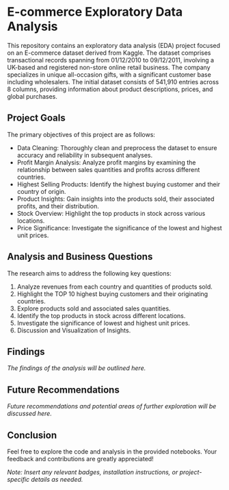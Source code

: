 # E-commerce Exploratory Data Analysis

This repository contains an exploratory data analysis (EDA) project focused on an E-commerce dataset derived from Kaggle. The dataset comprises transactional records spanning from 01/12/2010 to 09/12/2011, involving a UK-based and registered non-store online retail business. The company specializes in unique all-occasion gifts, with a significant customer base including wholesalers. The initial dataset consists of 541,910 entries across 8 columns, providing information about product descriptions, prices, and global purchases.

## Project Goals

The primary objectives of this project are as follows:
- Data Cleaning: Thoroughly clean and preprocess the dataset to ensure accuracy and reliability in subsequent analyses.
- Profit Margin Analysis: Analyze profit margins by examining the relationship between sales quantities and profits across different countries.
- Highest Selling Products: Identify the highest buying customer and their country of origin.
- Product Insights: Gain insights into the products sold, their associated profits, and their distribution.
- Stock Overview: Highlight the top products in stock across various locations.
- Price Significance: Investigate the significance of the lowest and highest unit prices.

## Analysis and Business Questions

The research aims to address the following key questions:
1. Analyze revenues from each country and quantities of products sold.
2. Highlight the TOP 10 highest buying customers and their originating countries.
3. Explore products sold and associated sales quantities.
4. Identify the top products in stock across different locations.
5. Investigate the significance of lowest and highest unit prices.
6. Discussion and Visualization of Insights.

## Findings

*The findings of the analysis will be outlined here.*

## Future Recommendations

*Future recommendations and potential areas of further exploration will be discussed here.*

## Conclusion


Feel free to explore the code and analysis in the provided notebooks. Your feedback and contributions are greatly appreciated!

*Note: Insert any relevant badges, installation instructions, or project-specific details as needed.*
